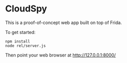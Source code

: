 CloudSpy
========

This is a proof-of-concept web app built on top of Frida.

To get started:

    npm install
    node rel/server.js

Then point your web browser at http://127.0.0.1:8000/

